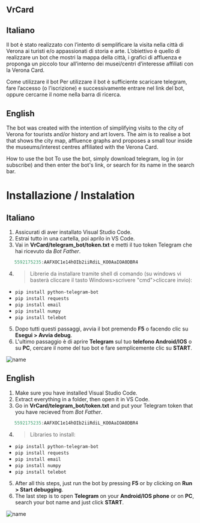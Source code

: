 ## VrCard
## **Italiano**
Il bot è stato realizzato con l’intento di semplificare la visita nella città di Verona ai turisti e/o appassionati di storia e arte. L’obiettivo è quello di realizzare un bot che mostri la mappa della città, i grafici di affluenza e proponga un piccolo tour all’interno dei musei/centri d’interesse affiliati con la Verona Card.

Come utilizzare il bot Per utilizzare il bot è sufficiente scaricare telegram, fare l’accesso (o l’iscrizione) e successivamente entrare nel link del bot, oppure cercarne il nome nella barra di ricerca.

## **English**
The bot was created with the intention of simplifying visits to the city of Verona for tourists and/or history and art lovers. The aim is to realise a bot that shows the city map, affluence graphs and proposes a small tour inside the museums/interest centres affiliated with the Verona Card.

How to use the bot To use the bot, simply download telegram, log in (or subscribe) and then enter the bot's link, or search for its name in the search bar.


# Installazione / Instalation
## **Italiano**
1) Assicurati di aver installato Visual Studio Code.
2) Estrai tutto in una cartella, poi aprilo in VS Code.
3)  Vai in **VrCard/telegram_bot/token.txt** e metti il tuo token Telegram che hai ricevuto da *Bot Father*.
```js
   5592175235:AAFXOC1e14hOIb2iiRdiL_KO0AaIOA0DBR4
   ```

4) >Librerie da installare tramite shell di comando (su windows vi basterà cliccare il tasto Windows>scrivere "cmd">cliccare invio):
- `pip install python-telegram-bot`
- `pip install requests`
- `pip install email`
- `pip install numpy`
- `pip install telebot`

5) Dopo tutti questi passaggi, avvia il bot premendo **F5** o facendo clic su **Esegui > Avvia debug**.
6) L'ultimo passaggio è di aprire **Telegram** sul tuo **telefono Android/IOS** o su **PC**, cercare il nome del tuo bot e fare semplicemente clic su **START**.

![name](https://media.discordapp.net/attachments/587306330520420365/991623799504117831/unknown.png)

## **English**
1) Make sure you have installed Visual Studio Code.
2) Extract everything in a folder, then open it in VS Code.
3)  Go in **VrCard/telegram_bot/token.txt** and put your Telegram token that you have recieved from *Bot Father*.
```js
   5592175235:AAFXOC1e14hOIb2iiRdiL_KO0AaIOA0DBR4
   ```
   
4) >Libraries to install:
- `pip install python-telegram-bot`
- `pip install requests`
- `pip install email`
- `pip install numpy`
- `pip install telebot`

5) After all this steps, just run the bot by pressing **F5** or by clicking on **Run > Start debugging**.
6) The last step is to open **Telegram** on your **Android/IOS phone** or on **PC**, search your bot name and just click **START**.


![name](https://media.discordapp.net/attachments/587306330520420365/991623799504117831/unknown.png)


